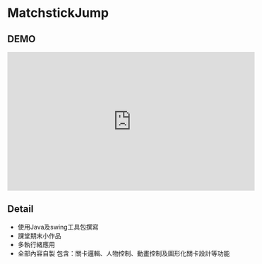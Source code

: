 # MatchstickJump

## DEMO

<iframe width="560" height="315" src="https://www.youtube.com/embed/oL2FxVaWCg4" title="YouTube video player" frameborder="0" allow="accelerometer; autoplay; clipboard-write; encrypted-media; gyroscope; picture-in-picture" allowfullscreen></iframe>

## Detail

- 使用Java及swing工具包撰寫
- 課堂期末小作品
- 多執行緒應用
- 全部內容自製 包含：關卡邏輯、人物控制、動畫控制及圖形化關卡設計等功能

